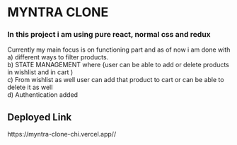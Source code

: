 <h1>MYNTRA CLONE</h1>
<h3>In this project i am using pure react, normal css and redux</h3>
<p>Currently my main focus is on functioning part and as of now i am done with <br>
  a) different ways to filter products.<br>
b) STATE MANAGEMENT where {user can be able to add or delete products in wishlist and in cart )<br>
c) From wishlist as well user can add that product to cart or can be able to delete it as well<br>
d) Authentication added</p>
<h2>Deployed Link</h2><p>https://myntra-clone-chi.vercel.app//</p>
